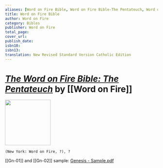 ```yaml
---
aliases: [Word on Fire Bible, Word on Fire Bible-The Pentateuch, Word on Fire Bible-Vol III]
title: Word on Fire Bible
author: Word on Fire
category: Bibles
publisher: Word on Fire
total_page: 
cover_url: 
publish_date: 
isbn10: 
isbn13: 
translation: New Revised Standard Version Catholic Edition
---
```

# *[The Word on Fire Bible: The Pentateuch](https://bookstore.wordonfire.org/products/the-word-on-fire-bible-volume-ii)* by [[Word on Fire]]

<img src="" width=150>

`(New York: Word on Fire, ?), ?`


[[Gn-01]] and [[Gn-02]] sample: [Genesis - Sample.pdf](https://storage.googleapis.com/media.wordonfire.org/books/WOF%20Bible%20Volume%203%20-%20Genesis%20-%20Sample.pdf)